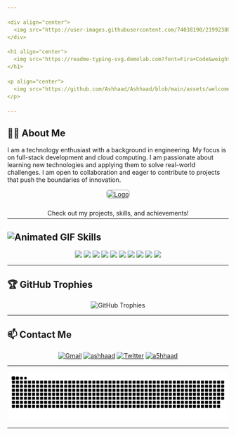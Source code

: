 ```yaml
---

<div align="center">
  <img src="https://user-images.githubusercontent.com/74038190/219923809-b86dc415-a0c2-4a38-bc88-ad6cf06395a8.gif" alt="Animated GIF" width="300"/>
</div>

<h1 align="center">
  <img src="https://readme-typing-svg.demolab.com?font=Fira+Code&weight=700&size=30&pause=1000&color=854CE6&center=true&vCenter=true&width=450&height=40&lines=Hello,+I'm+Ashhaad!;Welcome+to+my;+GitHub+Profile!+%F0%9F%92%BB" alt="Typing SVG" />
</h1>

<p align="center">
  <img src="https://github.com/Ashhaad/Ashhaad/blob/main/assets/welcome.gif" alt="Welcome" />
</p>

---
```


## 👨‍💻 **About Me**
I am a technology enthusiast with a background in engineering. My focus is on full-stack development and cloud computing. I am passionate about learning new technologies and applying them to solve real-world challenges. I am open to collaboration and eager to contribute to projects that push the boundaries of innovation.

<div align="center">
  <a href="(https://a5hhaad.github.io/)" target="_blank">
    <img src="https://camo.githubusercontent.com/7b3a65fcfa0eba7775c665c73edf42939c16181afe1425464afe4331788a7a60/68747470733a2f2f696d672e69636f6e73382e636f6d2f636f6c6f722f34382f3030303030302f646f6d61696e2e706e67" alt="Logo" style="margin-bottom: 10px; border-radius: 8px; border: 2px solid #ccc;" />
  </a>
  <p style="margin-bottom: -10px;">Check out my projects, skills, and achievements!</p>
</div>

---

## <img src="https://user-images.githubusercontent.com/74038190/212284087-bbe7e430-757e-4901-90bf-4cd2ce3e1852.gif" alt="Animated GIF" width="18" height="18"/> **Skills**

<div align="center">
  <img src="https://img.icons8.com/color/48/000000/javascript.png"/>
  <img src="https://img.icons8.com/color/48/000000/html-5.png"/>
  <img src="https://img.icons8.com/color/48/000000/css3.png"/>
  <img src="https://img.icons8.com/color/48/000000/python.png"/>
  <img src="https://img.icons8.com/color/48/000000/react-native.png"/>
  <img src="https://img.icons8.com/color/48/000000/nodejs.png"/>
  <img src="https://img.icons8.com/color/48/000000/docker.png"/>
  <img src="https://img.icons8.com/color/48/000000/kubernetes.png"/>
  <img src="https://img.icons8.com/color/48/000000/amazon-web-services.png"/>
  <img src="https://img.icons8.com/color/48/000000/git.png"/>
</div>

---

## 🏆 **GitHub Trophies**

<div align="center">
  <img src="https://github-profile-trophy.vercel.app/?username=Ashhaad&theme=monokai&no-frame=true&row=1" alt="GitHub Trophies">
</div>

---

## 📫 **Contact Me**

<p align="center">
  <a href="mailto:ashhad0105@gmail.com" target="blank"><img align="center" src="https://img.icons8.com/color/48/000000/gmail.png" alt="Gmail" height="40" /></a>
  <a href="https://linkedin.com/in/ashhaad" target="blank"><img align="center" src="https://img.icons8.com/color/48/000000/linkedin.png" alt="ashhaad" height="40" /></a>
  <a href="https://twitter.com/a5hhaad" target="blank"><img align="center" src="https://img.icons8.com/color/48/000000/twitter.png" alt="Twitter" height="40" /></a>
  <a href="https://instagram.com/a5hhaad" target="blank"><img align="center" src="https://img.icons8.com/color/48/000000/instagram-new.png" alt="a5hhaad" height="40" /></a>
</p>

---

<p align="center">
  <img src="https://raw.githubusercontent.com/a5hhaad/a5hhaad/main/output/github-contribution-grid-snake.svg" alt="snake eating contributions" />
</p>

---
